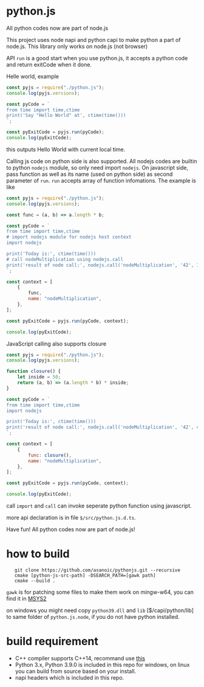 python.js
=========

All python codes now are part of node.js

This project uses node napi and python capi to make python a part of node.js. This library only works on node.js (not browser)

API `run` is a good start when you use python.js, it accepts a python code and return exitCode when it done.

Helle world, example

```JavaScript
const pyjs = require("./python.js");
console.log(pyjs.versions);

const pyCode = `
from time import time,ctime
print('Say "Hello World" at', ctime(time()))
`;

const pyExitCode = pyjs.run(pyCode);
console.log(pyExitCode);
```

this outputs Hello World with current local time.

Calling js code on python side is also supported. All nodejs codes are builtin to python `nodejs` module, so only need import `nodejs`. On javascript side, pass function as well as its name (used on python side) as second parameter of `run`. `run` accepts array of function infomations. The example is like

```JavaScript
const pyjs = require("./python.js");
console.log(pyjs.versions);

const func = (a, b) => a.length * b;

const pyCode = `
from time import time,ctime
# import nodejs module for nodejs host context
import nodejs

print('Today is:', ctime(time()))
# call nodeMultiplication using nodejs.call
print('result of node call:', nodejs.call('nodeMultiplication', '42', 100))
`;

const context = [
    {
        func,
        name: "nodeMultiplication",
    },
];

const pyExitCode = pyjs.run(pyCode, context);

console.log(pyExitCode);
```

JavaScript calling also supports closure

```JavaScript
const pyjs = require("./python.js");
console.log(pyjs.versions);

function closure() {
    let inside = 50;
    return (a, b) => (a.length * b) * inside;
}

const pyCode = `
from time import time,ctime
import nodejs

print('Today is:', ctime(time()))
print('result of node call:', nodejs.call('nodeMultiplication', '42', 42))
`;

const context = [
    {
        func: closure(),
        name: "nodeMultiplication",
    },
];

const pyExitCode = pyjs.run(pyCode, context);

console.log(pyExitCode);
```

call `import` and `call` can invoke seperate python function using javascript.

more api declaration is in file `$/src/python.js.d.ts`. 

Have fun! All python codes now are part of node.js!


how to build
============

```
   git clone https://github.com/asanoic/pythonjs.git --recursive
   cmake [python-js-src-path] -DSEARCH_PATH=[gawk path]
   cmake --build .
```
`gawk` is for patching some files to make them work on mingw-w64, you can find it in [MSYS2](https://www.msys2.org/)

on windows you might need copy `python39.dll` and `lib` [$/capi/python/lib] to same folder of `python.js.node`, if you do not have python installed.

build requirement
===========
- C++ compiler supports C++14, recommand use [this](https://github.com/asanoic/asanoic-mingw64-build/releases)
- Python 3.x, Python 3.9.0 is included in this repo for windows, on linux you can build from source based on your install.
- napi headers which is included in this repo.

